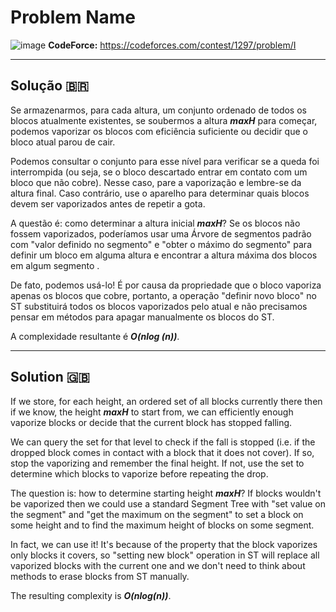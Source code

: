 # Problem Name

![image](https://user-images.githubusercontent.com/40672950/77836861-afd06980-7138-11ea-9b07-5565a280a13d.png)
**CodeForce:** https://codeforces.com/contest/1297/problem/I

---

## Solução 🇧🇷

Se armazenarmos, para cada altura, um conjunto ordenado de todos os blocos atualmente existentes, se soubermos a altura _**maxH**_ para começar, podemos vaporizar os blocos com eficiência suficiente ou decidir que o bloco atual parou de cair.

Podemos consultar o conjunto para esse nível para verificar se a queda foi interrompida (ou seja, se o bloco descartado entrar em contato com um bloco que não cobre). Nesse caso, pare a vaporização e lembre-se da altura final. Caso contrário, use o aparelho para determinar quais blocos devem ser vaporizados antes de repetir a gota.

A questão é: como determinar a altura inicial _**maxH**_? Se os blocos não fossem vaporizados, poderíamos usar uma Árvore de segmentos padrão com "valor definido no segmento" e "obter o máximo do segmento" para definir um bloco em alguma altura e encontrar a altura máxima dos blocos em algum segmento .

De fato, podemos usá-lo! É por causa da propriedade que o bloco vaporiza apenas os blocos que cobre, portanto, a operação "definir novo bloco" no ST substituirá todos os blocos vaporizados pelo atual e não precisamos pensar em métodos para apagar manualmente os blocos do ST.

A complexidade resultante é _**O(nlog (n))**_.

---

## Solution 🇬🇧

If we store, for each height, an ordered set of all blocks currently there then if we know, the height _**maxH**_ to start from, we can efficiently enough vaporize blocks or decide that the current block has stopped falling.

We can query the set for that level to check if the fall is stopped (i.e. if the dropped block comes in contact with a block that it does not cover). If so, stop the vaporizing and remember the final height. If not, use the set to determine which blocks to vaporize before repeating the drop.

The question is: how to determine starting height _**maxH**_? If blocks wouldn't be vaporized then we could use a standard Segment Tree with "set value on the segment" and "get the maximum on the segment" to set a block on some height and to find the maximum height of blocks on some segment.

In fact, we can use it! It's because of the property that the block vaporizes only blocks it covers, so "setting new block" operation in ST will replace all vaporized blocks with the current one and we don't need to think about methods to erase blocks from ST manually.

The resulting complexity is _**O(nlog(n))**_.
